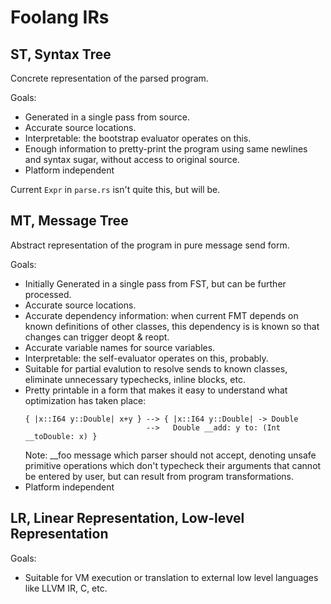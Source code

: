 # Foolang IRs

## ST, Syntax Tree

Concrete representation of the parsed program.

Goals:
- Generated in a single pass from source.
- Accurate source locations.
- Interpretable: the bootstrap evaluator operates on this.
- Enough information to pretty-print the program using same newlines and
  syntax sugar, without access to original source.
- Platform independent

Current `Expr` in `parse.rs` isn't quite this, but will be. 

## MT, Message Tree

Abstract representation of the program in pure message send form.

Goals:
- Initially Generated in a single pass from FST, but can be further processed.
- Accurate source locations.
- Accurate dependency information: when current FMT depends on known 
  definitions of other classes, this dependency is is known so that
  changes can trigger deopt & reopt.
- Accurate variable names for source variables. 
- Interpretable: the self-evaluator operates on this, probably.
- Suitable for partial evalution to resolve sends to known classes,
  eliminate unnecessary typechecks, inline blocks, etc. 
- Pretty printable in a form that makes it easy to understand what optimization
  has taken place:
  ``` foolang
  { |x::I64 y::Double| x+y } --> { |x::I64 y::Double| -> Double
                             -->   Double __add: y to: (Int __toDouble: x) } 
  ```
  Note: __foo message which parser should not accept, denoting unsafe primitive
  operations which don't typecheck their arguments that cannot be entered by
  user, but can result from program transformations.
- Platform independent

## LR, Linear Representation, Low-level Representation

Goals:
- Suitable for VM execution or translation to external low level languages
  like LLVM IR, C, etc.
